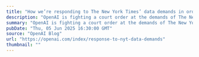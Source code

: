 ```yaml
---
title: "How we’re responding to The New York Times’ data demands in order to protect user privacy"
description: "OpenAI is fighting a court order at the demands of The New York Times and plaintiffs, which involves retention of consumer ChatGPT and API user data indefinitely. Learn how we’re working to uphold user privacy, address legal requirements, and stay true to our data protection commitments."
summary: "OpenAI is fighting a court order at the demands of The New York Times and plaintiffs, which involves retention of consumer ChatGPT and API user data indefinitely. Learn how we’re working to uphold user privacy, address legal requirements, and stay true to our data protection commitments."
pubDate: "Thu, 05 Jun 2025 16:30:00 GMT"
source: "OpenAI Blog"
url: "https://openai.com/index/response-to-nyt-data-demands"
thumbnail: ""
---
```


